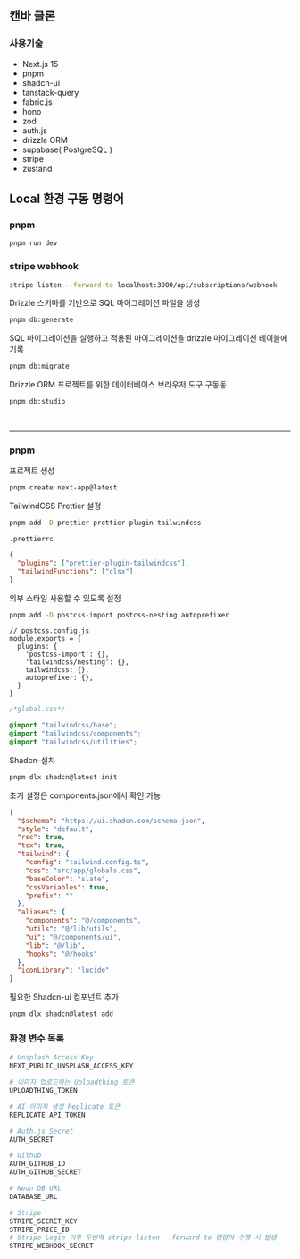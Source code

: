 ## 캔바 클론
### 사용기술
- Next.js 15
- pnpm
- shadcn-ui
- tanstack-query
- fabric.js
- hono
- zod
- auth.js
- drizzle ORM
- supabase( PostgreSQL )
- stripe
- zustand

## Local 환경 구동 명령어
### pnpm
```bash
pnpm run dev
```

### stripe webhook
```bash
stripe listen --forward-to localhost:3000/api/subscriptions/webhook
```

Drizzle 스키마를 기반으로 SQL 마이그레이션 파일을 생성
```bash
pnpm db:generate
```

SQL 마이그레이션을 실행하고 적용된 마이그레이션을 drizzle 마이그레이션 테이블에 기록
```bash
pnpm db:migrate
```

Drizzle ORM 프로젝트를 위한 데이터베이스 브라우저 도구 구동동
```bash
pnpm db:studio
```
<br/>

---


### pnpm

프로젝트 생성

```bash
pnpm create next-app@latest
```

TailwindCSS Prettier 설정

```bash
pnpm add -D prettier prettier-plugin-tailwindcss
```

`.prettierrc`
```json
{
  "plugins": ["prettier-plugin-tailwindcss"],
  "tailwindFunctions": ["clsx"]
}
```

외부 스타일 사용할 수 있도록 설정

```bash
pnpm add -D postcss-import postcss-nesting autoprefixer
```

```tsx
// postcss.config.js
module.exports = {
  plugins: {
    'postcss-import': {},
    'tailwindcss/nesting': {},
    tailwindcss: {},
    autoprefixer: {},
  }
}
```

```css
/*global.css*/

@import "tailwindcss/base";
@import "tailwindcss/components";
@import "tailwindcss/utilities";
```

Shadcn-설치

```bash
pnpm dlx shadcn@latest init
```

초기 설정은 components.json에서 확인 가능

```json
{
  "$schema": "https://ui.shadcn.com/schema.json",
  "style": "default",
  "rsc": true,
  "tsx": true,
  "tailwind": {
    "config": "tailwind.config.ts",
    "css": "src/app/globals.css",
    "baseColor": "slate",
    "cssVariables": true,
    "prefix": ""
  },
  "aliases": {
    "components": "@/components",
    "utils": "@/lib/utils",
    "ui": "@/components/ui",
    "lib": "@/lib",
    "hooks": "@/hooks"
  },
  "iconLibrary": "lucide"
}
```

필요한 Shadcn-ui 컴포넌트 추가

```bash
pnpm dlx shadcn@latest add
```

### 환경 변수 목록
```bash
# Unsplash Access Key
NEXT_PUBLIC_UNSPLASH_ACCESS_KEY

# 이미지 업로드하는 Uploadthing 토큰
UPLOADTHING_TOKEN

# AI 이미지 생성 Replicate 토큰
REPLICATE_API_TOKEN

# Auth.js Secret
AUTH_SECRET

# Github
AUTH_GITHUB_ID
AUTH_GITHUB_SECRET

# Neon DB URL
DATABASE_URL

# Stripe
STRIPE_SECRET_KEY
STRIPE_PRICE_ID
# Stripe Login 이후 두번째 stripe listen --forward-to 명령어 수행 시 발생
STRIPE_WEBHOOK_SECRET
```